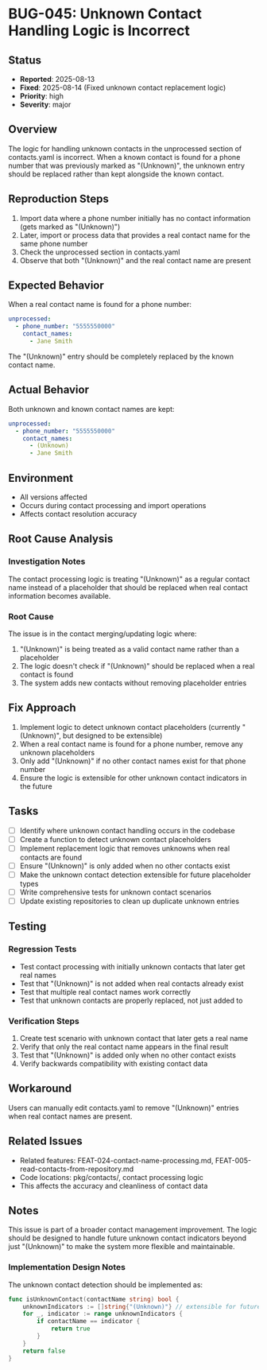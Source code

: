 # BUG-045: Unknown Contact Handling Logic is Incorrect

## Status
- **Reported**: 2025-08-13
- **Fixed**: 2025-08-14 (Fixed unknown contact replacement logic)
- **Priority**: high
- **Severity**: major

## Overview
The logic for handling unknown contacts in the unprocessed section of contacts.yaml is incorrect. When a known contact is found for a phone number that was previously marked as "(Unknown)", the unknown entry should be replaced rather than kept alongside the known contact.

## Reproduction Steps
1. Import data where a phone number initially has no contact information (gets marked as "(Unknown)")
2. Later, import or process data that provides a real contact name for the same phone number
3. Check the unprocessed section in contacts.yaml
4. Observe that both "(Unknown)" and the real contact name are present

## Expected Behavior
When a real contact name is found for a phone number:

```yaml
unprocessed:
  - phone_number: "5555550000"
    contact_names:
      - Jane Smith
```

The "(Unknown)" entry should be completely replaced by the known contact name.

## Actual Behavior
Both unknown and known contact names are kept:

```yaml
unprocessed:
  - phone_number: "5555550000"
    contact_names:
      - (Unknown)
      - Jane Smith
```

## Environment
- All versions affected
- Occurs during contact processing and import operations
- Affects contact resolution accuracy

## Root Cause Analysis
### Investigation Notes
The contact processing logic is treating "(Unknown)" as a regular contact name instead of a placeholder that should be replaced when real contact information becomes available.

### Root Cause
The issue is in the contact merging/updating logic where:
1. "(Unknown)" is being treated as a valid contact name rather than a placeholder
2. The logic doesn't check if "(Unknown)" should be replaced when a real contact is found
3. The system adds new contacts without removing placeholder entries

## Fix Approach
1. Implement logic to detect unknown contact placeholders (currently "(Unknown)", but designed to be extensible)
2. When a real contact name is found for a phone number, remove any unknown placeholders
3. Only add "(Unknown)" if no other contact names exist for that phone number
4. Ensure the logic is extensible for other unknown contact indicators in the future

## Tasks
- [ ] Identify where unknown contact handling occurs in the codebase
- [ ] Create a function to detect unknown contact placeholders
- [ ] Implement replacement logic that removes unknowns when real contacts are found
- [ ] Ensure "(Unknown)" is only added when no other contacts exist
- [ ] Make the unknown contact detection extensible for future placeholder types
- [ ] Write comprehensive tests for unknown contact scenarios
- [ ] Update existing repositories to clean up duplicate unknown entries

## Testing
### Regression Tests
- Test contact processing with initially unknown contacts that later get real names
- Test that "(Unknown)" is not added when real contacts already exist
- Test that multiple real contact names work correctly
- Test that unknown contacts are properly replaced, not just added to

### Verification Steps
1. Create test scenario with unknown contact that later gets a real name
2. Verify that only the real contact name appears in the final result
3. Test that "(Unknown)" is added only when no other contact exists
4. Verify backwards compatibility with existing contact data

## Workaround
Users can manually edit contacts.yaml to remove "(Unknown)" entries when real contact names are present.

## Related Issues
- Related features: FEAT-024-contact-name-processing.md, FEAT-005-read-contacts-from-repository.md
- Code locations: pkg/contacts/, contact processing logic
- This affects the accuracy and cleanliness of contact data

## Notes
This issue is part of a broader contact management improvement. The logic should be designed to handle future unknown contact indicators beyond just "(Unknown)" to make the system more flexible and maintainable.

### Implementation Design Notes
The unknown contact detection should be implemented as:
```go
func isUnknownContact(contactName string) bool {
    unknownIndicators := []string{"(Unknown)"} // extensible for future indicators
    for _, indicator := range unknownIndicators {
        if contactName == indicator {
            return true
        }
    }
    return false
}
```